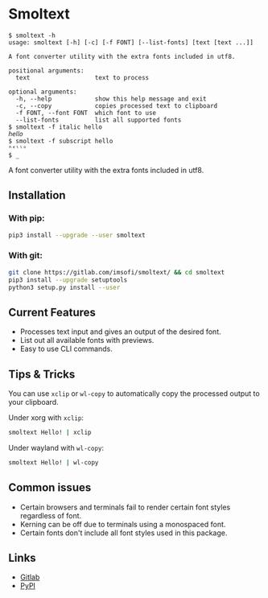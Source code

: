 # Smoltext

```
$ smoltext -h
usage: smoltext [-h] [-c] [-f FONT] [--list-fonts] [text [text ...]]

A font converter utility with the extra fonts included in utf8.

positional arguments:
  text                  text to process

optional arguments:
  -h, --help            show this help message and exit
  -c, --copy            copies processed text to clipboard
  -f FONT, --font FONT  which font to use
  --list-fonts          list all supported fonts
$ smoltext -f italic hello
𝘩𝘦𝘭𝘭𝘰
$ smoltext -f subscript hello
ʰᵉˡˡᵒ
$ _
```

A font converter utility with the extra fonts included in utf8.

## Installation

### With pip:

```bash
pip3 install --upgrade --user smoltext
```

### With git:

```bash
git clone https://gitlab.com/imsofi/smoltext/ && cd smoltext
pip3 install --upgrade setuptools
python3 setup.py install --user
```

## Current Features

* Processes text input and gives an output of the desired font.
* List out all available fonts with previews.
* Easy to use CLI commands.

## Tips & Tricks

You can use `xclip` or `wl-copy` to automatically copy the processed output to your clipboard.

Under xorg with `xclip`:
```bash
smoltext Hello! | xclip
```

Under wayland with `wl-copy`:
```bash
smoltext Hello! | wl-copy
```

## Common issues

* Certain browsers and terminals fail to render certain font styles regardless of font.
* Kerning can be off due to terminals using a monospaced font.
* Certain fonts don't include all font styles used in this package.

## Links

* [Gitlab](https://gitlab.com/imsofi/smoltext/)
* [PyPI](https://pypi.org/project/smoltext/)
